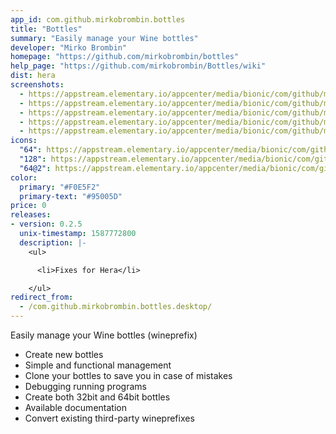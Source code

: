 ```yaml
---
app_id: com.github.mirkobrombin.bottles
title: "Bottles"
summary: "Easily manage your Wine bottles"
developer: "Mirko Brombin"
homepage: "https://github.com/mirkobrombin/bottles"
help_page: "https://github.com/mirkobrombin/Bottles/wiki"
dist: hera
screenshots:
  - https://appstream.elementary.io/appcenter/media/bionic/com/github/mirkobrombin.bottles/0A214F87CE14479A8A40F67B42A12535/screenshots/image-1_orig.png
  - https://appstream.elementary.io/appcenter/media/bionic/com/github/mirkobrombin.bottles/0A214F87CE14479A8A40F67B42A12535/screenshots/image-2_orig.png
  - https://appstream.elementary.io/appcenter/media/bionic/com/github/mirkobrombin.bottles/0A214F87CE14479A8A40F67B42A12535/screenshots/image-3_orig.png
  - https://appstream.elementary.io/appcenter/media/bionic/com/github/mirkobrombin.bottles/0A214F87CE14479A8A40F67B42A12535/screenshots/image-4_orig.png
  - https://appstream.elementary.io/appcenter/media/bionic/com/github/mirkobrombin.bottles/0A214F87CE14479A8A40F67B42A12535/screenshots/image-5_orig.png
icons:
  "64": https://appstream.elementary.io/appcenter/media/bionic/com/github/mirkobrombin.bottles/0A214F87CE14479A8A40F67B42A12535/icons/64x64/com.github.mirkobrombin.bottles_com.github.mirkobrombin.bottles.png
  "128": https://appstream.elementary.io/appcenter/media/bionic/com/github/mirkobrombin.bottles/0A214F87CE14479A8A40F67B42A12535/icons/128x128/com.github.mirkobrombin.bottles_com.github.mirkobrombin.bottles.png
  "64@2": https://appstream.elementary.io/appcenter/media/bionic/com/github/mirkobrombin.bottles/0A214F87CE14479A8A40F67B42A12535/icons/64x64@2/com.github.mirkobrombin.bottles_com.github.mirkobrombin.bottles.png
color:
  primary: "#F0E5F2"
  primary-text: "#95005D"
price: 0
releases:
- version: 0.2.5
  unix-timestamp: 1587772800
  description: |-
    <ul>

      <li>Fixes for Hera</li>

    </ul>
redirect_from:
  - /com.github.mirkobrombin.bottles.desktop/
---
```


<p>Easily manage your Wine bottles (wineprefix)</p>
<ul>
  <li>Create new bottles</li>
  <li>Simple and functional management</li>
  <li>Clone your bottles to save you in case of mistakes</li>
  <li>Debugging running programs</li>
  <li>Create both 32bit and 64bit bottles</li>
  <li>Available documentation</li>
  <li>Convert existing third-party wineprefixes</li>
</ul>